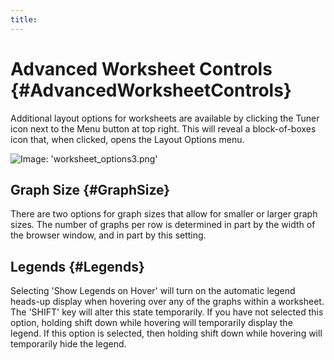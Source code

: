 ```yaml
---
title:
---
```


# Advanced Worksheet Controls {#AdvancedWorksheetControls}

Additional layout options for worksheets are available by clicking the Tuner icon next to the Menu button at top right. This will reveal a block-of-boxes icon that, when clicked, opens the Layout Options menu.

![Image: 'worksheet_options3.png'](/images/circonus/worksheet_options3.png)


## Graph Size {#GraphSize}

There are two options for graph sizes that allow for smaller or larger graph sizes. The number of graphs per row is determined in part by the width of the browser window, and in part by this setting.

## Legends {#Legends}

Selecting 'Show Legends on Hover' will turn on the automatic legend heads-up display when hovering over any of the graphs within a worksheet.  The 'SHIFT' key will alter this state temporarily.  If you have not selected this option, holding shift down while hovering will temporarily display the legend.  If this option is selected, then holding shift down while hovering will temporarily hide the legend.

